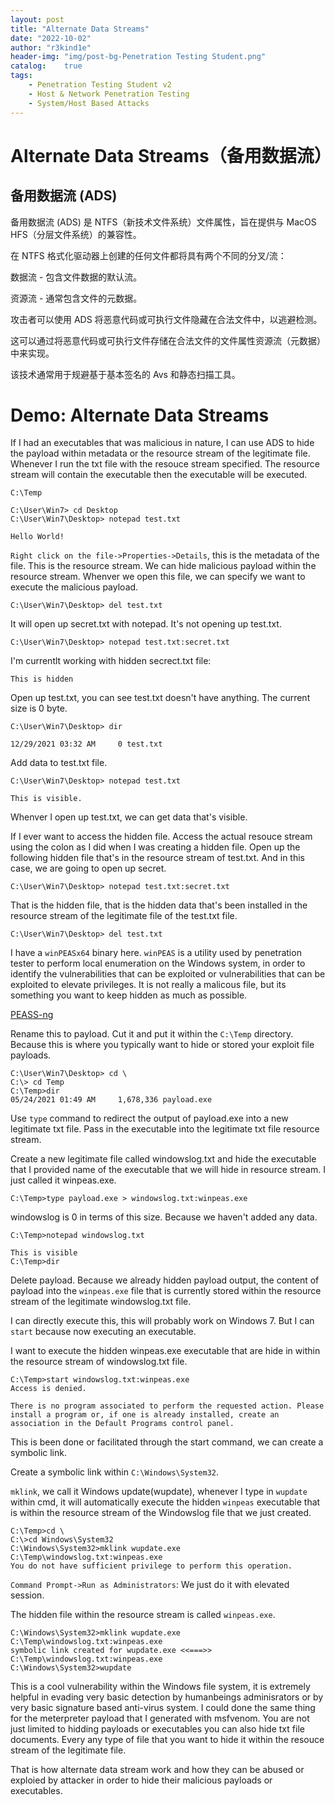 ```yaml
---
layout: post
title: "Alternate Data Streams"
date: "2022-10-02"
author: "r3kind1e"
header-img: "img/post-bg-Penetration Testing Student.png"
catalog:    true
tags: 
    - Penetration Testing Student v2
    - Host & Network Penetration Testing
    - System/Host Based Attacks
---
```


# Alternate Data Streams（备用数据流）
## 备用数据流 (ADS)
备用数据流 (ADS) 是 NTFS（新技术文件系统）文件属性，旨在提供与 MacOS HFS（分层文件系统）的兼容性。

在 NTFS 格式化驱动器上创建的任何文件都将具有两个不同的分叉/流：

数据流 - 包含文件数据的默认流。

资源流 - 通常包含文件的元数据。

攻击者可以使用 ADS 将恶意代码或可执行文件隐藏在合法文件中，以逃避检测。

这可以通过将恶意代码或可执行文件存储在合法文件的文件属性资源流（元数据）中来实现。

该技术通常用于规避基于基本签名的 Avs 和静态扫描工具。

# Demo: Alternate Data Streams
If I had an executables that was malicious in nature, I can use ADS to hide the payload within metadata or the resource stream of the legitimate file. Whenever I run the txt file with the resouce stream specified. The resource stream will contain the executable then the executable will be executed.

```
C:\Temp
```

```
C:\User\Win7> cd Desktop
C:\User\Win7\Desktop> notepad test.txt
```

```
Hello World!
```

`Right click on the file->Properties->Details`, this is the metadata of the file. This is the resource stream. We can hide malicious payload within the resource stream. Whenver we open this file, we can specify we want to execute the malicious payload.

```
C:\User\Win7\Desktop> del test.txt
```

It will open up secret.txt with notepad. It's not opening up test.txt.

```
C:\User\Win7\Desktop> notepad test.txt:secret.txt
```

I'm currentlt working with hidden secrect.txt file:

```
This is hidden
```

Open up test.txt, you can see test.txt doesn't have anything. The current size is 0 byte.

```
C:\User\Win7\Desktop> dir

12/29/2021 03:32 AM     0 test.txt
```

Add data to test.txt file.

```
C:\User\Win7\Desktop> notepad test.txt

This is visible.
```

Whenver I open up test.txt, we can get data that's visible.

If I ever want to access the hidden file. Access the actual resouce stream using the colon as I did when I was creating a hidden file. Open up the following hidden file that's in the resource stream of test.txt. And in this case, we are going to open up secret.

```
C:\User\Win7\Desktop> notepad test.txt:secret.txt
```

That is the hidden file, that is the hidden data that's been installed in the resource stream of the legitimate file of the test.txt file.

```
C:\User\Win7\Desktop> del test.txt
```

I have a `winPEASx64` binary here. `winPEAS` is a utility used by penetration tester to perform local enumeration on the Windows system, in order to identify the vulnerabilities that can be exploited or vulnerabilities that can be exploited to elevate privileges. It is not really a malicous file, but its something you want to keep hidden as much as possible.

[PEASS-ng](https://github.com/carlospolop/PEASS-ng/tree/master/winPEAS)

Rename this to payload. Cut it and put it within the `C:\Temp` directory. Because this is where you typically want to hide or stored your exploit file payloads.

```
C:\User\Win7\Desktop> cd \
C:\> cd Temp
C:\Temp>dir
05/24/2021 01:49 AM     1,678,336 payload.exe

```

Use `type` command to redirect the output of payload.exe into a new legitimate txt file. Pass in the executable into the legitimate txt file resource stream.

Create a new legitimate file called windowslog.txt and hide the executable that I provided name of the executable that we will hide in resource stream. I just called it winpeas.exe.

```
C:\Temp>type payload.exe > windowslog.txt:winpeas.exe
```

windowslog is 0 in terms of this size. Because we haven't added any data. 

```
C:\Temp>notepad windowslog.txt

This is visible
C:\Temp>dir
```

Delete payload. Because we already hidden payload output, the content of payload into the `winpeas.exe` file that is currently stored within the resource stream of the legitimate windowslog.txt file.

I can directly execute this, this will probably work on Windows 7. But I can `start` because now executing an executable.

I want to execute the hidden winpeas.exe executable that are hide in within the resource stream of windowslog.txt file.

```
C:\Temp>start windowslog.txt:winpeas.exe
Access is denied.
```

```
There is no program associated to perform the requested action. Please install a program or, if one is already installed, create an association in the Default Programs control panel.
```

This is been done or facilitated through the start command, we can create a symbolic link.

Create a symbolic link within `C:\Windows\System32`.

`mklink`, we call it Windows update(wupdate), whenever I type in `wupdate` within cmd, it will automatically execute the hidden `winpeas` executable that is within the resource stream of the Windowslog file that we just created.

```
C:\Temp>cd \
C:\>cd Windows\System32
C:\Windows\System32>mklink wupdate.exe C:\Temp\windowslog.txt:winpeas.exe
You do not have sufficient privilege to perform this operation.
```

`Command Prompt->Run as Administrators`: We just do it with elevated session.

The hidden file within the resource stream is called `winpeas.exe`.

```
C:\Windows\System32>mklink wupdate.exe C:\Temp\windowslog.txt:winpeas.exe
symbolic link created for wupdate.exe <<===>> C:\Temp\windowslog.txt:winpeas.exe
C:\Windows\System32>wupdate
```

This is a cool vulnerability within the Windows file system, it is extremely helpful in evading very basic detection by humanbeings adminisrators or by very basic signature based anti-virus system. I could done the same thing for the meterpreter payload that I generated with msfvenom. You are not just limited to hidding payloads or executables you can also hide txt file documents. Every any type of file that you want to hide it within the resouce stream of the legitimate file.

That is how alternate data stream work and how they can be abused or exploied by attacker in order to hide their malicious payloads or executables.



